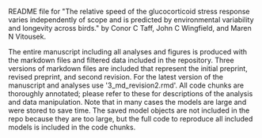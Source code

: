 README file for "The relative speed of the glucocorticoid stress response varies independently of scope and is predicted by environmental variability and longevity across birds." by Conor C Taff, John C Wingfield, and Maren N Vitousek.

The entire manuscript including all analyses and figures is produced with the markdown files and filtered data included in the repository. Three versions of markdown files are included that represent the initial preprint, revised preprint, and second revision. For the latest version of the manuscript and analyses use '3_md_revision2.rmd'. All code chunks are thoroughly annotated; please refer to these for descriptions of the analysis and data manipulation. Note that in many cases the models are large and were stored to save time. The saved model objects are not included in the repo because they are too large, but the full code to reproduce all included models is included in the code chunks.

